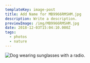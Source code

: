```yaml
---
templateKey: image-post
title: Add Name for MB9966RMSHM.jpg
description: Write a description.
previewImage: /img/MB9966RMSHM.jpg
date: 2018-12-03T15:04:10.000Z
tags:
  - photos
  - nature
---
```

![Dog wearing sunglasses with a radio.](/img/MB9966RMSHM.jpg)
